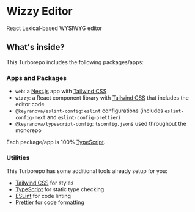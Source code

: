 # Wizzy Editor

React Lexical-based WYSIWYG editor

## What's inside?

This Turborepo includes the following packages/apps:

### Apps and Packages

- `web`: a [Next.js](https://nextjs.org/) app with
  [Tailwind CSS](https://tailwindcss.com/)
- `wizzy`: a React component library with
  [Tailwind CSS](https://tailwindcss.com/) that includes the editor code
- `@keyranova/eslint-config`: `eslint` configurations (includes
  `eslint-config-next` and `eslint-config-prettier`)
- `@keyranova/typescript-config`: `tsconfig.json`s used throughout the monorepo

Each package/app is 100% [TypeScript](https://www.typescriptlang.org/).

### Utilities

This Turborepo has some additional tools already setup for you:

- [Tailwind CSS](https://tailwindcss.com/) for styles
- [TypeScript](https://www.typescriptlang.org/) for static type checking
- [ESLint](https://eslint.org/) for code linting
- [Prettier](https://prettier.io) for code formatting
